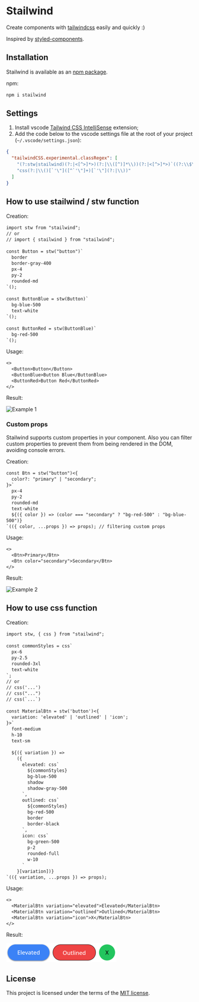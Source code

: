 # Stailwind

Create components with [tailwindcss](https://github.com/tailwindlabs/tailwindcss) easily and quickly :)

Inspired by [styled-components](https://github.com/styled-components/styled-components).

## Installation

Stailwind is available as an [npm package](https://www.npmjs.com/package/stailwind).

npm:

```bash
npm i stailwind
```

## Settings

1. Install vscode [Tailwind CSS IntelliSense](https://marketplace.visualstudio.com/items?itemName=bradlc.vscode-tailwindcss) extension;
2. Add the code below to the vscode settings file at the root of your project (`~/.vscode/settings.json`):

```json
{
  "tailwindCSS.experimental.classRegex": [
    "(?:stw|stailwind)(?:|<[^>]*>)(?:|\\([^)]*\\))(?:|<[^>]*>)`((?:\\$\\{[^}]*\\}|[^$`])*?)`",
    "css(?:|\\()[`'\"]([^`'\"]+)[`'\"](?:|\\))"
  ]
}
```

## How to use stailwind / stw function

Creation:

```tsx
import stw from "stailwind";
// or
// import { stailwind } from "stailwind";

const Button = stw("button")`
  border
  border-gray-400
  px-4
  py-2
  rounded-md
`();

const ButtonBlue = stw(Button)`
  bg-blue-500
  text-white
`();

const ButtonRed = stw(ButtonBlue)`
  bg-red-500
`();
```

Usage:

```tsx
<>
  <Button>Button</Button>
  <ButtonBlue>Button Blue</ButtonBlue>
  <ButtonRed>Button Red</ButtonRed>
</>
```

Result:

![Example 1](./site/assets/example1.png)

### Custom props

Stailwind supports custom properties in your component. Also you can filter custom properties to prevent them from being rendered in the DOM, avoiding console errors.

Creation:

```tsx
const Btn = stw("button")<{
  color?: "primary" | "secondary";
}>`
  px-4
  py-2
  rounded-md
  text-white
  ${({ color }) => (color === "secondary" ? "bg-red-500" : "bg-blue-500")}
`(({ color, ...props }) => props); // filtering custom props
```

Usage:

```tsx
<>
  <Btn>Primary</Btn>
  <Btn color="secondary">Secondary</Btn>
</>
```

Result:

![Example 2](./site/assets/example2.png)

## How to use css function

Creation:

```tsx
import stw, { css } from "stailwind";

const commonStyles = css`
  px-6
  py-2.5
  rounded-3xl
  text-white
`;
// or
// css('...')
// css("...")
// css(`...`)

const MaterialBtn = stw('button')<{
  variation: 'elevated' | 'outlined' | 'icon';
}>`
  font-medium
  h-10
  text-sm
  
  ${({ variation }) =>
    ({
      elevated: css`
        ${commonStyles}
        bg-blue-500
        shadow
        shadow-gray-500
      `,
      outlined: css`
        ${commonStyles}
        bg-red-500
        border
        border-black
      `,
      icon: css`
        bg-green-500
        p-2
        rounded-full
        w-10
      `
    }[variation])}
`(({ variation, ...props }) => props);
```


Usage:

```tsx
<>
  <MaterialBtn variation="elevated">Elevated</MaterialBtn>
  <MaterialBtn variation="outlined">Outlined</MaterialBtn>
  <MaterialBtn variation="icon">X</MaterialBtn>
</>
```

Result:

![Example 3](./site/assets/example3.png)

## License

This project is licensed under the terms of the [MIT license](https://github.com/jonatasge/stailwind/blob/main/LICENSE).
